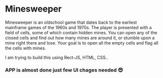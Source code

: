 # Minesweeper

Minesweeper is an oldschool game that dates back to the earliest mainframe games of the 1960s and 1970s. The player is presented with a field of cells, some of which contain hidden mines. You can open any of the closed cells and find out how many mines are around it, or stumble upon a mine right there and lose. Your goal is to open all the empty cells and flag all the cells with mines.
<br>

I am trying to build this using Rect-JS, HTML, CSS..


### APP is almost done just few UI chages needed 😎
